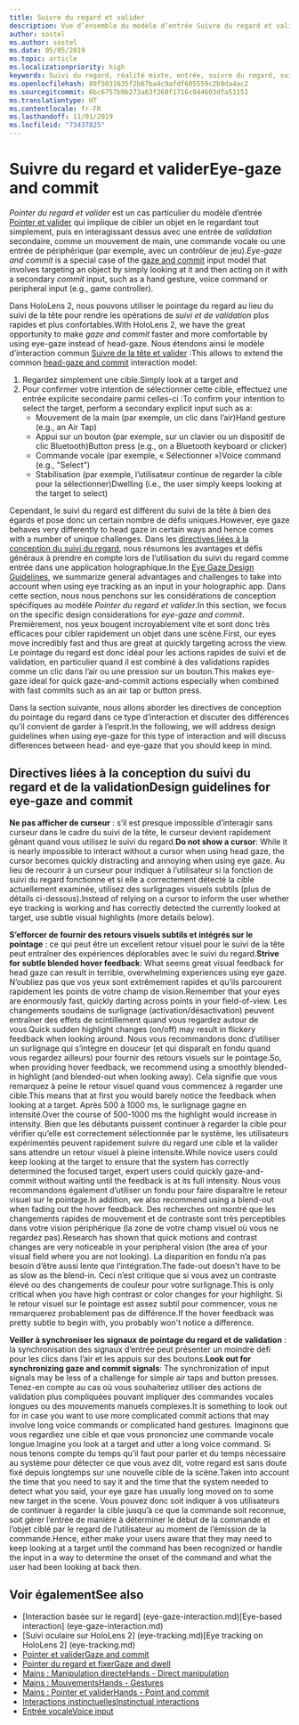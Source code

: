 ```yaml
---
title: Suivre du regard et valider
description: Vue d’ensemble du modèle d’entrée Suivre du regard et valider
author: sostel
ms.author: sostel
ms.date: 05/05/2019
ms.topic: article
ms.localizationpriority: high
keywords: Suivi du regard, réalité mixte, entrée, suivre du regard, suivi rétinien, suivi du mouvement des yeux, HoloLens 2, sélection basée sur le regard
ms.openlocfilehash: 89f5031635f2b67ba4c9afdf605559c2b9da4ac2
ms.sourcegitcommit: 6bc6757b9b273a63f260f1716c944603dfa51151
ms.translationtype: HT
ms.contentlocale: fr-FR
ms.lasthandoff: 11/01/2019
ms.locfileid: "73437825"
---
```

# <a name="eye-gaze-and-commit"></a><span data-ttu-id="f0c2b-104">Suivre du regard et valider</span><span class="sxs-lookup"><span data-stu-id="f0c2b-104">Eye-gaze and commit</span></span>
<span data-ttu-id="f0c2b-105">_Pointer du regard et valider_ est un cas particulier du modèle d’entrée [Pointer et valider](gaze-and-commit.md) qui implique de cibler un objet en le regardant tout simplement, puis en interagissant dessus avec une entrée de _validation_ secondaire, comme un mouvement de main, une commande vocale ou une entrée de périphérique (par exemple, avec un contrôleur de jeu).</span><span class="sxs-lookup"><span data-stu-id="f0c2b-105">_Eye-gaze and commit_ is a special case of the [gaze and commit](gaze-and-commit.md) input model that involves targeting an object by simply looking at it and then acting on it with a secondary _commit_ input, such as a hand gesture, voice command or peripheral input (e.g., game controller).</span></span> 

<span data-ttu-id="f0c2b-106">Dans HoloLens 2, nous pouvons utiliser le pointage du regard au lieu du suivi de la tête pour rendre les opérations de _suivi et de validation_ plus rapides et plus confortables.</span><span class="sxs-lookup"><span data-stu-id="f0c2b-106">With HoloLens 2, we have the great opportunity to make _gaze and commit_ faster and more comfortable by using eye-gaze instead of head-gaze.</span></span> <span data-ttu-id="f0c2b-107">Nous étendons ainsi le modèle d’interaction commun [Suivre de la tête et valider](gaze-and-commit.md) :</span><span class="sxs-lookup"><span data-stu-id="f0c2b-107">This allows to extend the common [head-gaze and commit](gaze-and-commit.md) interaction model:</span></span> 
1. <span data-ttu-id="f0c2b-108">Regardez simplement une cible.</span><span class="sxs-lookup"><span data-stu-id="f0c2b-108">Simply look at a target and</span></span> 
2. <span data-ttu-id="f0c2b-109">Pour confirmer votre intention de sélectionner cette cible, effectuez une entrée explicite secondaire parmi celles-ci :</span><span class="sxs-lookup"><span data-stu-id="f0c2b-109">To confirm your intention to select the target, perform a secondary explicit input such as a:</span></span>  
   - <span data-ttu-id="f0c2b-110">Mouvement de la main (par exemple, un clic dans l’air)</span><span class="sxs-lookup"><span data-stu-id="f0c2b-110">Hand gesture (e.g., an Air Tap)</span></span>
   - <span data-ttu-id="f0c2b-111">Appui sur un bouton (par exemple, sur un clavier ou un dispositif de clic Bluetooth)</span><span class="sxs-lookup"><span data-stu-id="f0c2b-111">Button press (e.g., on a Bluetooth keyboard or clicker)</span></span>
   - <span data-ttu-id="f0c2b-112">Commande vocale (par exemple, « Sélectionner »)</span><span class="sxs-lookup"><span data-stu-id="f0c2b-112">Voice command (e.g., "Select")</span></span>
   - <span data-ttu-id="f0c2b-113">Stabilisation (par exemple, l’utilisateur continue de regarder la cible pour la sélectionner)</span><span class="sxs-lookup"><span data-stu-id="f0c2b-113">Dwelling (i.e., the user simply keeps looking at the target to select)</span></span>

<span data-ttu-id="f0c2b-114">Cependant, le suivi du regard est différent du suivi de la tête à bien des égards et pose donc un certain nombre de défis uniques.</span><span class="sxs-lookup"><span data-stu-id="f0c2b-114">However, eye gaze behaves very differently to head gaze in certain ways and hence comes with a number of unique challenges.</span></span> <span data-ttu-id="f0c2b-115">Dans les [directives liées à la conception du suivi du regard](eye-tracking.md), nous résumons les avantages et défis généraux à prendre en compte lors de l’utilisation du suivi du regard comme entrée dans une application holographique.</span><span class="sxs-lookup"><span data-stu-id="f0c2b-115">In the [Eye Gaze Design Guidelines](eye-tracking.md), we summarize general advantages and challenges to take into account when using eye tracking as an input in your holographic app.</span></span> <span data-ttu-id="f0c2b-116">Dans cette section, nous nous penchons sur les considérations de conception spécifiques au modèle _Pointer du regard et valider_.</span><span class="sxs-lookup"><span data-stu-id="f0c2b-116">In this section, we focus on the specific design considerations for _eye-gaze and commit_.</span></span>
<span data-ttu-id="f0c2b-117">Premièrement, nos yeux bougent incroyablement vite et sont donc très efficaces pour cibler rapidement un objet dans une scène.</span><span class="sxs-lookup"><span data-stu-id="f0c2b-117">First, our eyes move incredibly fast and thus are great at quickly targeting across the view.</span></span> <span data-ttu-id="f0c2b-118">Le pointage du regard est donc idéal pour les actions rapides de suivi et de validation, en particulier quand il est combiné à des validations rapides comme un clic dans l’air ou une pression sur un bouton.</span><span class="sxs-lookup"><span data-stu-id="f0c2b-118">This makes eye-gaze ideal for quick gaze-and-commit actions especially when combined with fast commits such as an air tap or button press.</span></span>
   
<span data-ttu-id="f0c2b-119">Dans la section suivante, nous allons aborder les directives de conception du pointage du regard dans ce type d’interaction et discuter des différences qu’il convient de garder à l’esprit.</span><span class="sxs-lookup"><span data-stu-id="f0c2b-119">In the following, we will address design guidelines when using eye-gaze for this type of interaction and will discuss differences between head- and eye-gaze that you should keep in mind.</span></span>

## <a name="design-guidelines-for-eye-gaze-and-commit"></a><span data-ttu-id="f0c2b-120">Directives liées à la conception du suivi du regard et de la validation</span><span class="sxs-lookup"><span data-stu-id="f0c2b-120">Design guidelines for eye-gaze and commit</span></span>

<span data-ttu-id="f0c2b-121">**Ne pas afficher de curseur** : s’il est presque impossible d’interagir sans curseur dans le cadre du suivi de la tête, le curseur devient rapidement gênant quand vous utilisez le suivi du regard.</span><span class="sxs-lookup"><span data-stu-id="f0c2b-121">**Do not show a cursor**: While it is nearly impossible to interact without a cursor when using head gaze, the cursor becomes quickly distracting and annoying when using eye gaze.</span></span> <span data-ttu-id="f0c2b-122">Au lieu de recourir à un curseur pour indiquer à l’utilisateur si la fonction de suivi du regard fonctionne et si elle a correctement détecté la cible actuellement examinée, utilisez des surlignages visuels subtils (plus de détails ci-dessous).</span><span class="sxs-lookup"><span data-stu-id="f0c2b-122">Instead of relying on a cursor to inform the user whether eye tracking is working and has correctly detected the currently looked at target, use subtle visual highlights (more details below).</span></span>

<span data-ttu-id="f0c2b-123">**S’efforcer de fournir des retours visuels subtils et intégrés sur le pointage** : ce qui peut être un excellent retour visuel pour le suivi de la tête peut entraîner des expériences déplorables avec le suivi du regard.</span><span class="sxs-lookup"><span data-stu-id="f0c2b-123">**Strive for subtle blended hover feedback**: What seems great visual feedback for head gaze can result in terrible, overwhelming experiences using eye gaze.</span></span> <span data-ttu-id="f0c2b-124">N’oubliez pas que vos yeux sont extrêmement rapides et qu’ils parcourent rapidement les points de votre champ de vision.</span><span class="sxs-lookup"><span data-stu-id="f0c2b-124">Remember that your eyes are enormously fast, quickly darting across points in your field-of-view.</span></span> <span data-ttu-id="f0c2b-125">Les changements soudains de surlignage (activation/désactivation) peuvent entraîner des effets de scintillement quand vous regardez autour de vous.</span><span class="sxs-lookup"><span data-stu-id="f0c2b-125">Quick sudden highlight changes (on/off) may result in flickery feedback when looking around.</span></span> <span data-ttu-id="f0c2b-126">Nous vous recommandons donc d’utiliser un surlignage qui s’intègre en douceur (et qui disparaît en fondu quand vous regardez ailleurs) pour fournir des retours visuels sur le pointage.</span><span class="sxs-lookup"><span data-stu-id="f0c2b-126">So, when providing hover feedback, we recommend using a smoothly blended-in highlight (and blended-out when looking away).</span></span> <span data-ttu-id="f0c2b-127">Cela signifie que vous remarquez à peine le retour visuel quand vous commencez à regarder une cible.</span><span class="sxs-lookup"><span data-stu-id="f0c2b-127">This means that at first you would barely notice the feedback when looking at a target.</span></span> <span data-ttu-id="f0c2b-128">Après 500 à 1000 ms, le surlignage gagne en intensité.</span><span class="sxs-lookup"><span data-stu-id="f0c2b-128">Over the course of 500-1000 ms the highlight would increase in intensity.</span></span> <span data-ttu-id="f0c2b-129">Bien que les débutants puissent continuer à regarder la cible pour vérifier qu’elle est correctement sélectionnée par le système, les utilisateurs expérimentés peuvent rapidement suivre du regard une cible et la valider sans attendre un retour visuel à pleine intensité.</span><span class="sxs-lookup"><span data-stu-id="f0c2b-129">While novice users could keep looking at the target to ensure that the system has correctly determined the focused target, expert users could quickly gaze-and-commit without waiting until the feedback is at its full intensity.</span></span> <span data-ttu-id="f0c2b-130">Nous vous recommandons également d’utiliser un fondu pour faire disparaître le retour visuel sur le pointage.</span><span class="sxs-lookup"><span data-stu-id="f0c2b-130">In addition, we also recommend using a blend-out when fading out the hover feedback.</span></span> <span data-ttu-id="f0c2b-131">Des recherches ont montré que les changements rapides de mouvement et de contraste sont très perceptibles dans votre vision périphérique (la zone de votre champ visuel où vous ne regardez pas).</span><span class="sxs-lookup"><span data-stu-id="f0c2b-131">Research has shown that quick motions and contrast changes are very noticeable in your peripheral vision (the area of your visual field where you are not looking).</span></span>
<span data-ttu-id="f0c2b-132">La disparition en fondu n’a pas besoin d’être aussi lente que l’intégration.</span><span class="sxs-lookup"><span data-stu-id="f0c2b-132">The fade-out doesn't have to be as slow as the blend-in.</span></span> <span data-ttu-id="f0c2b-133">Ceci n’est critique que si vous avez un contraste élevé ou des changements de couleur pour votre surlignage.</span><span class="sxs-lookup"><span data-stu-id="f0c2b-133">This is only critical when you have high contrast or color changes for your highlight.</span></span> <span data-ttu-id="f0c2b-134">Si le retour visuel sur le pointage est assez subtil pour commencer, vous ne remarquerez probablement pas de différence.</span><span class="sxs-lookup"><span data-stu-id="f0c2b-134">If the hover feedback was pretty subtle to begin with, you probably won't notice a difference.</span></span>

<span data-ttu-id="f0c2b-135">**Veiller à synchroniser les signaux de pointage du regard et de validation** : la synchronisation des signaux d’entrée peut présenter un moindre défi pour les clics dans l’air et les appuis sur des boutons.</span><span class="sxs-lookup"><span data-stu-id="f0c2b-135">**Look out for synchronizing gaze and commit signals**: The synchronization of input signals may be less of a challenge for simple air taps and button presses.</span></span> <span data-ttu-id="f0c2b-136">Tenez-en compte au cas où vous souhaiteriez utiliser des actions de validation plus compliquées pouvant impliquer des commandes vocales longues ou des mouvements manuels complexes.</span><span class="sxs-lookup"><span data-stu-id="f0c2b-136">It is something to look out for in case you want to use more complicated commit actions that may involve long voice commands or complicated hand gestures.</span></span> <span data-ttu-id="f0c2b-137">Imaginons que vous regardiez une cible et que vous prononciez une commande vocale longue.</span><span class="sxs-lookup"><span data-stu-id="f0c2b-137">Imagine you look at a target and utter a long voice command.</span></span> <span data-ttu-id="f0c2b-138">Si nous tenons compte du temps qu’il faut pour parler et du temps nécessaire au système pour détecter ce que vous avez dit, votre regard est sans doute fixé depuis longtemps sur une nouvelle cible de la scène.</span><span class="sxs-lookup"><span data-stu-id="f0c2b-138">Taken into account the time that you need to say it and the time that the system needed to detect what you said, your eye gaze has usually long moved on to some new target in the scene.</span></span> <span data-ttu-id="f0c2b-139">Vous pouvez donc soit indiquer à vos utilisateurs de continuer à regarder la cible jusqu’à ce que la commande soit reconnue, soit gérer l’entrée de manière à déterminer le début de la commande et l’objet ciblé par le regard de l’utilisateur au moment de l’émission de la commande.</span><span class="sxs-lookup"><span data-stu-id="f0c2b-139">Hence, either make your users aware that they may need to keep looking at a target until the command has been recognized or handle the input in a way to determine the onset of the command and what the user had been looking at back then.</span></span>

## <a name="see-also"></a><span data-ttu-id="f0c2b-140">Voir également</span><span class="sxs-lookup"><span data-stu-id="f0c2b-140">See also</span></span>
* <span data-ttu-id="f0c2b-141">[Interaction basée sur le regard] (eye-gaze-interaction.md)</span><span class="sxs-lookup"><span data-stu-id="f0c2b-141">[Eye-based interaction] (eye-gaze-interaction.md)</span></span>
* <span data-ttu-id="f0c2b-142">[Suivi oculaire sur HoloLens 2] (eye-tracking.md)</span><span class="sxs-lookup"><span data-stu-id="f0c2b-142">[Eye tracking on HoloLens 2] (eye-tracking.md)</span></span>
* [<span data-ttu-id="f0c2b-143">Pointer et valider</span><span class="sxs-lookup"><span data-stu-id="f0c2b-143">Gaze and commit</span></span>](gaze-and-commit.md)
* [<span data-ttu-id="f0c2b-144">Pointer du regard et fixer</span><span class="sxs-lookup"><span data-stu-id="f0c2b-144">Gaze and dwell</span></span>](gaze-and-dwell.md)
* [<span data-ttu-id="f0c2b-145">Mains : Manipulation directe</span><span class="sxs-lookup"><span data-stu-id="f0c2b-145">Hands - Direct manipulation</span></span>](direct-manipulation.md)
* [<span data-ttu-id="f0c2b-146">Mains : Mouvements</span><span class="sxs-lookup"><span data-stu-id="f0c2b-146">Hands - Gestures</span></span>](gaze-and-commit.md#composite-gestures)
* [<span data-ttu-id="f0c2b-147">Mains : Pointer et valider</span><span class="sxs-lookup"><span data-stu-id="f0c2b-147">Hands - Point and commit</span></span>](point-and-commit.md)
* [<span data-ttu-id="f0c2b-148">Interactions instinctuelles</span><span class="sxs-lookup"><span data-stu-id="f0c2b-148">Instinctual interactions</span></span>](interaction-fundamentals.md)
* [<span data-ttu-id="f0c2b-149">Entrée vocale</span><span class="sxs-lookup"><span data-stu-id="f0c2b-149">Voice input</span></span>](voice-input.md)
